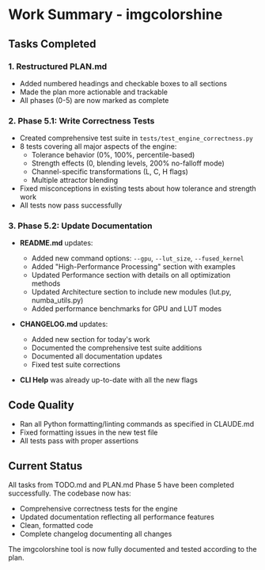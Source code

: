 # Work Summary - imgcolorshine

## Tasks Completed

### 1. Restructured PLAN.md
- Added numbered headings and checkable boxes to all sections
- Made the plan more actionable and trackable
- All phases (0-5) are now marked as complete

### 2. Phase 5.1: Write Correctness Tests
- Created comprehensive test suite in `tests/test_engine_correctness.py`
- 8 tests covering all major aspects of the engine:
  - Tolerance behavior (0%, 100%, percentile-based)
  - Strength effects (0, blending levels, 200% no-falloff mode)
  - Channel-specific transformations (L, C, H flags)
  - Multiple attractor blending
- Fixed misconceptions in existing tests about how tolerance and strength work
- All tests now pass successfully

### 3. Phase 5.2: Update Documentation
- **README.md** updates:
  - Added new command options: `--gpu`, `--lut_size`, `--fused_kernel`
  - Added "High-Performance Processing" section with examples
  - Updated Performance section with details on all optimization methods
  - Updated Architecture section to include new modules (lut.py, numba_utils.py)
  - Added performance benchmarks for GPU and LUT modes
  
- **CHANGELOG.md** updates:
  - Added new section for today's work
  - Documented the comprehensive test suite additions
  - Documented all documentation updates
  - Fixed test suite corrections

- **CLI Help** was already up-to-date with all the new flags

## Code Quality
- Ran all Python formatting/linting commands as specified in CLAUDE.md
- Fixed formatting issues in the new test file
- All tests pass with proper assertions

## Current Status
All tasks from TODO.md and PLAN.md Phase 5 have been completed successfully. The codebase now has:
- Comprehensive correctness tests for the engine
- Updated documentation reflecting all performance features
- Clean, formatted code
- Complete changelog documenting all changes

The imgcolorshine tool is now fully documented and tested according to the plan.